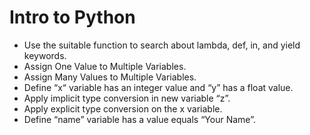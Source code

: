 # Intro to Python
- Use the suitable function to search about lambda, def, in, and yield keywords.
- Assign One Value to Multiple Variables.
- Assign Many Values to Multiple Variables.
- Define “x“ variable has an integer value and “y” has a float value.
- Apply implicit type conversion in new variable “z”.
- Apply explicit type conversion on the x variable.
- Define “name” variable has a value equals “Your Name”.
